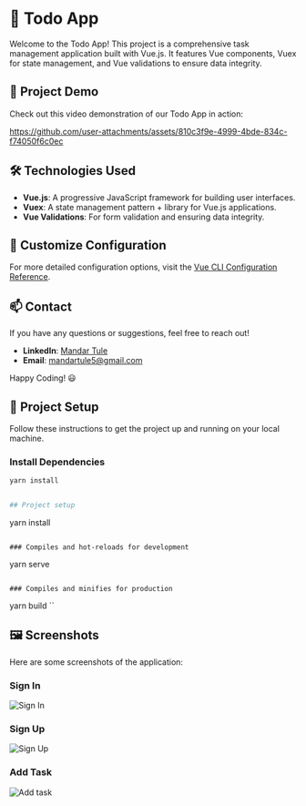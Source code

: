# 📝 Todo App

Welcome to the Todo App! This project is a comprehensive task management application built with Vue.js. It features Vue components, Vuex for state management, and Vue validations to ensure data integrity.

## 🎥 Project Demo

Check out this video demonstration of our Todo App in action:

https://github.com/user-attachments/assets/810c3f9e-4999-4bde-834c-f74050f6c0ec

## 🛠️ Technologies Used

- **Vue.js**: A progressive JavaScript framework for building user interfaces.
- **Vuex**: A state management pattern + library for Vue.js applications.
- **Vue Validations**: For form validation and ensuring data integrity.

## 🔧 Customize Configuration

For more detailed configuration options, visit the [Vue CLI Configuration Reference](https://cli.vuejs.org/config/).

## 📫 Contact

If you have any questions or suggestions, feel free to reach out!

- **LinkedIn**: [Mandar Tule](https://www.linkedin.com/in/mandartule)
- **Email**: [mandartule5@gmail.com](mailto:mandartule5@gmail.com)

Happy Coding! 😃


## 🚀 Project Setup

Follow these instructions to get the project up and running on your local machine.

### Install Dependencies
```bash
yarn install


## Project setup
```
yarn install
```

### Compiles and hot-reloads for development
```
yarn serve
```

### Compiles and minifies for production
```
yarn build
``

## 🖼️ Screenshots

Here are some screenshots of the application:

### Sign In
![Sign In](https://github.com/user-attachments/assets/ce294e7d-56c5-4709-bd8e-523c5732d0e0)

### Sign Up
![Sign Up](https://github.com/user-attachments/assets/bfde40c2-158c-46bc-bcf4-7977ea7fe91e)

### Add Task
![Add task](https://github.com/user-attachments/assets/63dfc1ac-c698-427b-8cea-7a8bf78177bb)


